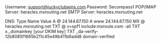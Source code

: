 
Username:	support@luckyclubwins.com
Password:	Securepass1
POP/IMAP Server:	heracles.mxrouting.net
SMTP Server:	heracles.mxrouting.net

DNS:
Type    Name    Value
A       @       24.144.67.150
A       www     24.144.67.150
MX      @       heracles.mxrouting.net
TXT     @       v=spf1 include:mxroute.com -all
TXT     x._domainkey    [your DKIM key]
TXT     _da-verify-12b8085f1665b211c45e49b411b6add8    domain-verified